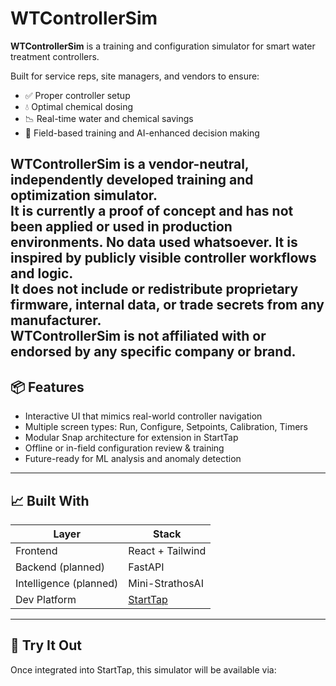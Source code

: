 # WTControllerSim

**WTControllerSim** is a training and configuration simulator for smart water treatment controllers.

Built for service reps, site managers, and vendors to ensure:
- ✅ Proper controller setup
- 💧 Optimal chemical dosing
- 📉 Real-time water and chemical savings
- 🧠 Field-based training and AI-enhanced decision making

WTControllerSim is a vendor-neutral, independently developed training and optimization simulator.  
It is currently a proof of concept and has not been applied or used in production environments. No data used whatsoever.
It is inspired by publicly visible controller workflows and logic.  
It does not include or redistribute proprietary firmware, internal data, or trade secrets from any manufacturer.  
WTControllerSim is not affiliated with or endorsed by any specific company or brand.
---

## 📦 Features
- Interactive UI that mimics real-world controller navigation
- Multiple screen types: Run, Configure, Setpoints, Calibration, Timers
- Modular Snap architecture for extension in StartTap
- Offline or in-field configuration review & training
- Future-ready for ML analysis and anomaly detection

---

## 📈 Built With

| Layer | Stack |
|-------|-------|
| Frontend | React + Tailwind |
| Backend (planned) | FastAPI |
| Intelligence (planned) | Mini-StrathosAI |
| Dev Platform | [StartTap](https://github.com/danvillar/starttap) |

---

## 🧪 Try It Out
Once integrated into StartTap, this simulator will be available via:


